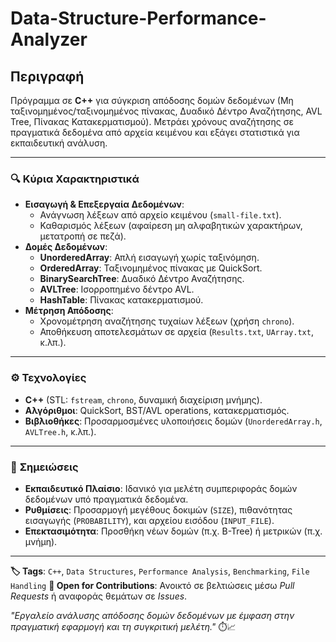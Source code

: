 # **Data-Structure-Performance-Analyzer**

## **Περιγραφή**
Πρόγραμμα σε **C++** για σύγκριση απόδοσης δομών δεδομένων (Μη ταξινομημένος/ταξινομημένος πίνακας, Δυαδικό Δέντρο Αναζήτησης, AVL Tree, Πίνακας Κατακερματισμού). Μετράει χρόνους αναζήτησης σε πραγματικά δεδομένα από αρχεία κειμένου και εξάγει στατιστικά για εκπαιδευτική ανάλυση.

---

### 🔍 **Κύρια Χαρακτηριστικά**
- **Εισαγωγή & Επεξεργαία Δεδομένων**:
  - Ανάγνωση λέξεων από αρχείο κειμένου (`small-file.txt`).
  - Καθαρισμός λέξεων (αφαίρεση μη αλφαβητικών χαρακτήρων, μετατροπή σε πεζά).
- **Δομές Δεδομένων**:
  - **UnorderedArray**: Απλή εισαγωγή χωρίς ταξινόμηση.
  - **OrderedArray**: Ταξινομημένος πίνακας με QuickSort.
  - **BinarySearchTree**: Δυαδικό Δέντρο Αναζήτησης.
  - **AVLTree**: Ισορροπημένο δέντρο AVL.
  - **HashTable**: Πίνακας κατακερματισμού.
- **Μέτρηση Απόδοσης**:
  - Χρονομέτρηση αναζήτησης τυχαίων λέξεων (χρήση `chrono`).
  - Αποθήκευση αποτελεσμάτων σε αρχεία (`Results.txt`, `UArray.txt`, κ.λπ.).

---

### ⚙️ **Τεχνολογίες**
- **C++** (STL: `fstream`, `chrono`, δυναμική διαχείριση μνήμης).
- **Αλγόριθμοι**: QuickSort, BST/AVL operations, κατακερματισμός.
- **Βιβλιοθήκες**: Προσαρμοσμένες υλοποιήσεις δομών (`UnorderedArray.h`, `AVLTree.h`, κ.λπ.).

---

### 📝 **Σημειώσεις**
- **Εκπαιδευτικό Πλαίσιο**: Ιδανικό για μελέτη συμπεριφοράς δομών δεδομένων υπό πραγματικά δεδομένα.
- **Ρυθμίσεις**: Προσαρμογή μεγέθους δοκιμών (`SIZE`), πιθανότητας εισαγωγής (`PROBABILITY`), και αρχείου εισόδου (`INPUT_FILE`).
- **Επεκτασιμότητα**: Προσθήκη νέων δομών (π.χ. B-Tree) ή μετρικών (π.χ. μνήμη).

---

**🏷️ Tags**: `C++`, `Data Structures`, `Performance Analysis`, `Benchmarking`, `File Handling`
**🔧 Open for Contributions**: Ανοικτό σε βελτιώσεις μέσω *Pull Requests* ή αναφοράς θεμάτων σε *Issues*.

*"Εργαλείο ανάλυσης απόδοσης δομών δεδομένων με έμφαση στην πραγματική εφαρμογή και τη συγκριτική μελέτη."* ⏱️📈
